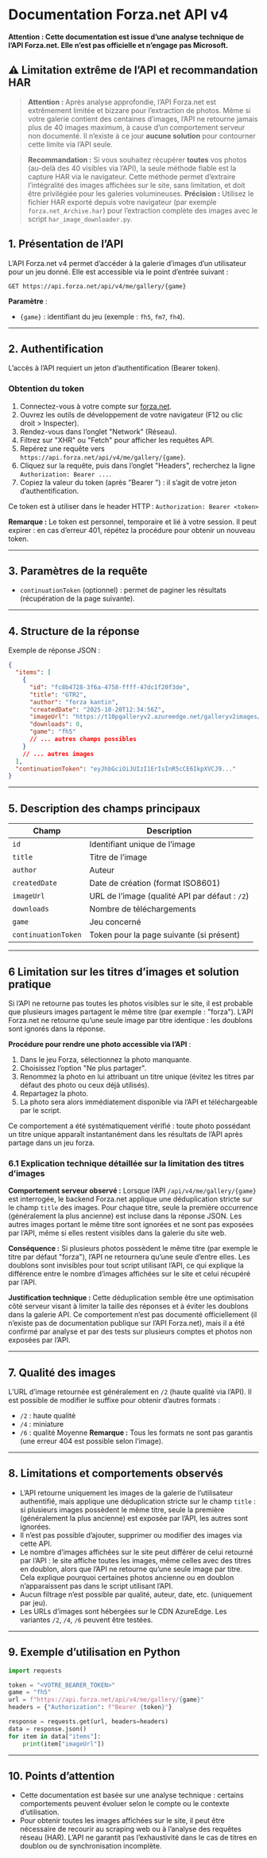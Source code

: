 # Documentation Forza.net API v4

**Attention : Cette documentation est issue d’une analyse technique de l’API Forza.net. Elle n’est pas officielle et n’engage pas Microsoft.**

## ⚠️ Limitation extrême de l’API et recommandation HAR

> **Attention :** Après analyse approfondie, l’API Forza.net est extrêmement limitée et bizzare pour l’extraction de photos. Même si votre galerie contient des centaines d’images, l’API ne retourne jamais plus de 40 images maximum, à cause d’un comportement serveur non documenté. Il n’existe à ce jour **aucune solution** pour contourner cette limite via l’API seule.

> **Recommandation :** Si vous souhaitez récupérer **toutes** vos photos (au-delà des 40 visibles via l’API), la seule méthode fiable est la capture HAR via le navigateur. Cette méthode permet d’extraire l’intégralité des images affichées sur le site, sans limitation, et doit être privilégiée pour les galeries volumineuses.
> **Précision :** Utilisez le fichier HAR exporté depuis votre navigateur (par exemple `forza.net_Archive.har`) pour l’extraction complète des images avec le script `har_image_downloader.py`.


## 1. Présentation de l’API

L’API Forza.net v4 permet d’accéder à la galerie d’images d’un utilisateur pour un jeu donné. Elle est accessible via le point d’entrée suivant :

```http
GET https://api.forza.net/api/v4/me/gallery/{game}
```

**Paramètre** :
- `{game}` : identifiant du jeu (exemple : `fh5`, `fm7`, `fh4`).

---


## 2. Authentification

L’accès à l’API requiert un jeton d’authentification (Bearer token).

### Obtention du token

1. Connectez-vous à votre compte sur [forza.net](https://forza.net).
2. Ouvrez les outils de développement de votre navigateur (F12 ou clic droit > Inspecter).
3. Rendez-vous dans l’onglet "Network" (Réseau).
4. Filtrez sur "XHR" ou "Fetch" pour afficher les requêtes API.
5. Repérez une requête vers `https://api.forza.net/api/v4/me/gallery/{game}`.
6. Cliquez sur la requête, puis dans l’onglet "Headers", recherchez la ligne `Authorization: Bearer ...`.
7. Copiez la valeur du token (après "Bearer ") : il s’agit de votre jeton d’authentification.

Ce token est à utiliser dans le header HTTP :
`Authorization: Bearer <token>`

**Remarque :** Le token est personnel, temporaire et lié à votre session. Il peut expirer : en cas d’erreur 401, répétez la procédure pour obtenir un nouveau token.

---

## 3. Paramètres de la requête

- `continuationToken` (optionnel) : permet de paginer les résultats (récupération de la page suivante).

---

## 4. Structure de la réponse

Exemple de réponse JSON :

```json
{
  "items": [
    {
      "id": "fc8b4728-3f6a-4758-ffff-47dc1f20f3de",
      "title": "GTR2",
      "author": "forza kantin",
      "createdDate": "2025-10-20T12:34:56Z",
      "imageUrl": "https://t10pgalleryv2.azureedge.net/galleryv2images/fc8...",
      "downloads": 0,
      "game": "fh5"
      // ... autres champs possibles
    }
    // ... autres images
  ],
  "continuationToken": "eyJhbGciOiJUIzI1ErIsInR5cCE6IkpXVCJ9..."
}
```

---

## 5. Description des champs principaux

| Champ              | Description                                              |
|--------------------|---------------------------------------------------------|
| `id`               | Identifiant unique de l’image                            |
| `title`            | Titre de l’image                                         |
| `author`           | Auteur                                                   |
| `createdDate`      | Date de création (format ISO8601)                       |
| `imageUrl`         | URL de l’image (qualité API par défaut : `/2`)           |
| `downloads`        | Nombre de téléchargements                                |
| `game`             | Jeu concerné                                             |
| `continuationToken`| Token pour la page suivante (si présent)                 |

---
## 6 Limitation sur les titres d’images et solution pratique


Si l’API ne retourne pas toutes les photos visibles sur le site, il est probable que plusieurs images partagent le même titre (par exemple : "forza"). L’API Forza.net ne retourne qu’une seule image par titre identique : les doublons sont ignorés dans la réponse.

**Procédure pour rendre une photo accessible via l’API** :
1. Dans le jeu Forza, sélectionnez la photo manquante.
2. Choisissez l’option "Ne plus partager".
3. Renommez la photo en lui attribuant un titre unique (évitez les titres par défaut des photo ou ceux déjà utilisés).
4. Repartagez la photo.
5. La photo sera alors immédiatement disponible via l’API et téléchargeable par le script.

Ce comportement a été systématiquement vérifié : toute photo possédant un titre unique apparaît instantanément dans les résultats de l’API après partage dans un jeu forza.



### 6.1 Explication technique détaillée sur la limitation des titres d’images


**Comportement serveur observé :**
Lorsque l’API `/api/v4/me/gallery/{game}` est interrogée, le backend Forza.net applique une déduplication stricte sur le champ `title` des images. Pour chaque titre, seule la première occurrence (généralement la plus ancienne) est incluse dans la réponse JSON. Les autres images portant le même titre sont ignorées et ne sont pas exposées par l’API, même si elles restent visibles dans la galerie du site web.

**Conséquence :**
Si plusieurs photos possèdent le même titre (par exemple le titre par défaut "forza"), l’API ne retournera qu’une seule d’entre elles. Les doublons sont invisibles pour tout script utilisant l’API, ce qui explique la différence entre le nombre d’images affichées sur le site et celui récupéré par l’API.

**Justification technique :**
Cette déduplication semble être une optimisation côté serveur visant à limiter la taille des réponses et à éviter les doublons dans la galerie API. Ce comportement n’est pas documenté officiellement (il n’existe pas de documentation publique sur l’API Forza.net), mais il a été confirmé par analyse et par des tests sur plusieurs comptes et photos non exposées par l’API.

---

## 7. Qualité des images

L’URL d’image retournée est généralement en `/2` (haute qualité via l’API). Il est possible de modifier le suffixe pour obtenir d’autres formats :

- `/2` : haute qualité
- `/4` : miniature
- `/6` : qualité Moyenne
**Remarque :** Tous les formats ne sont pas garantis (une erreur 404 est possible selon l’image).

---


## 8. Limitations et comportements observés

- L’API retourne uniquement les images de la galerie de l’utilisateur authentifié, mais applique une déduplication stricte sur le champ `title` : si plusieurs images possèdent le même titre, seule la première (généralement la plus ancienne) est exposée par l’API, les autres sont ignorées.
- Il n’est pas possible d’ajouter, supprimer ou modifier des images via cette API.
- Le nombre d’images affichées sur le site peut différer de celui retourné par l’API : le site affiche toutes les images, même celles avec des titres en doublon, alors que l’API ne retourne qu’une seule image par titre. Cela explique pourquoi certaines photos ancienne ou en doublon n’apparaissent pas dans le script utilisant l’API.
- Aucun filtrage n’est possible par qualité, auteur, date, etc. (uniquement par jeu).
- Les URLs d’images sont hébergées sur le CDN AzureEdge. Les variantes `/2`, `/4`, `/6` peuvent être testées.

---

## 9. Exemple d’utilisation en Python

```python
import requests

token = "<VOTRE_BEARER_TOKEN>"
game = "fh5"
url = f"https://api.forza.net/api/v4/me/gallery/{game}"
headers = {"Authorization": f"Bearer {token}"}

response = requests.get(url, headers=headers)
data = response.json()
for item in data["items"]:
    print(item["imageUrl"])
```

---



## 10. Points d’attention

- Cette documentation est basée sur une analyse technique : certains comportements peuvent évoluer selon le compte ou le contexte d’utilisation.
- Pour obtenir toutes les images affichées sur le site, il peut être nécessaire de recourir au scraping web ou à l’analyse des requêtes réseau (HAR). L’API ne garantit pas l’exhaustivité dans le cas de titres en doublon ou de synchronisation incomplète.

